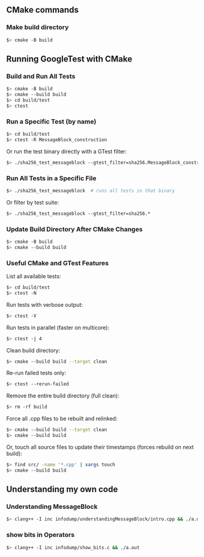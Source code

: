 ## CMake commands
### Make build directory
  ``` bash
  $> cmake -B build
  ```

## Running GoogleTest with CMake
### Build and Run All Tests
  ```bash
  $> cmake -B build
  $> cmake --build build
  $> cd build/test
  $> ctest
  ```

### Run a Specific Test (by name)
  ```bash
  $> cd build/test
  $> ctest -R MessageBlock_construction
  ```
Or run the test binary directly with a GTest filter:
  ```bash
  $> ./sha256_test_messageblock --gtest_filter=sha256.MessageBlock_construction
  ```

### Run All Tests in a Specific File
  ```bash
  $> ./sha256_test_messageblock  # runs all tests in that binary
  ```
Or filter by test suite:
  ```bash
  $> ./sha256_test_messageblock --gtest_filter=sha256.*
  ```

### Update Build Directory After CMake Changes
  ```bash
  $> cmake -B build
  $> cmake --build build
  ```

### Useful CMake and GTest Features
List all available tests:
  ```bash
  $> cd build/test
  $> ctest -N
  ```
Run tests with verbose output:
  ```bash
  $> ctest -V
  ```
Run tests in parallel (faster on multicore):
  ```bash
  $> ctest -j 4
  ```
Clean build directory:
  ```bash
  $> cmake --build build --target clean
  ```
Re-run failed tests only:
  ```bash
  $> ctest --rerun-failed
  ```
Remove the entire build directory (full clean):
  ```bash
  $> rm -rf build
  ```
Force all .cpp files to be rebuilt and relinked:
  ```bash
  $> cmake --build build --target clean
  $> cmake --build build
  ```
  Or, touch all source files to update their timestamps (forces rebuild on next build):
  ```bash
  $> find src/ -name '*.cpp' | xargs touch
  $> cmake --build build
  ```

## Understanding my own code
### Understanding MessageBlock
  ``` bash
  $> clang++ -I inc infodump/understandingMessageBlock/intro.cpp && ./a.out
  ```

### show bits in Operators 
  ``` bash
  $> clang++ -I inc infodump/show_bits.c && ./a.out
  ```